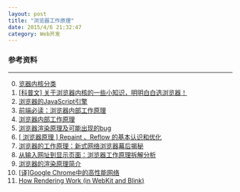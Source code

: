```yaml
---
layout: post
title: "浏览器工作原理"
date: 2015/4/6 21:32:47 
category: Web开发
---
```





### 参考资料
---
0. [览器内核分类][0]
0. [[科普文] 关于浏览器内核的一些小知识，明明白白选浏览器！][1]
1. [浏览器的JavaScript引擎][3]
2. [前端必读：浏览器内部工作原理][4]
3. [浏览器内部工作原理][5]
4. [浏览器渲染原理及可能出现的bug][6]
5. [[ 浏览器原理 ] Repaint 、Reflow 的基本认识和优化][7]
6. [浏览器的工作原理：新式网络浏览器幕后揭秘][8]
7. [从输入网址到显示页面：浏览器工作原理拆解分析][9]
8. [浏览器的渲染原理简介][10]
9. [[译]Google Chrome中的高性能网络][11]
10. [How Rendering Work (in WebKit and Blink)][12]



[0]: http://blog.csdn.net/beyondhaven/article/details/6753834 "览器内核分类"
[1]: http://www.iplaysoft.com/browsers-engine.html "[科普文] 关于浏览器内核的一些小知识，明明白白选浏览器！"
[3]: http://javascript.ruanyifeng.com/bom/engine.html "浏览器的JavaScript引擎"
[4]: http://kb.cnblogs.com/page/129756/ "前端必读：浏览器内部工作原理"
[5]: http://www.admin10000.com/document/1471.html "浏览器内部工作原理"
[6]: http://blog.csdn.net/zzzmmmkkk/article/details/12869207 "浏览器渲染原理及可能出现的bug"
[7]: http://segmentfault.com/a/1190000002629708 "[ 浏览器原理 ] Repaint 、Reflow 的基本认识和优化"
[8]: http://www.kuqin.com/web/20121209/333935.html "浏览器的工作原理：新式网络浏览器幕后揭秘"
[9]: http://developer.51cto.com/art/201007/209634_all.htm "从输入网址到显示页面：浏览器工作原理拆解分析"
[10]: http://kb.cnblogs.com/page/178445/ "浏览器的渲染原理简介"
[11]: http://tech.uc.cn/?p=2092 "[译]Google Chrome中的高性能网络"
[12]: http://tech.uc.cn/?p=2763 "How Rendering Work (in WebKit and Blink)"
